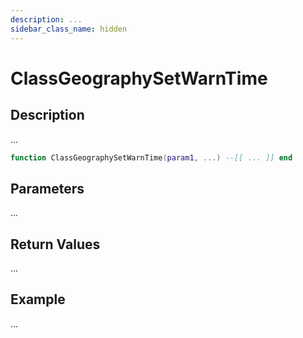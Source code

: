 ```yaml
---
description: ...
sidebar_class_name: hidden
---
```


# ClassGeographySetWarnTime

## Description

...

```lua
function ClassGeographySetWarnTime(param1, ...) --[[ ... ]] end
```

## Parameters

...

## Return Values

...

## Example

...

